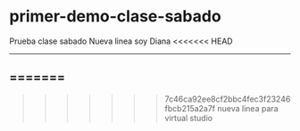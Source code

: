 # primer-demo-clase-sabado
Prueba clase sabado
Nueva linea soy Diana
<<<<<<< HEAD
**************
=======
----------------------------
>>>>>>> 7c46ca92ee8cf2bbc4fec3f23246fbcb215a2a7f
nueva linea para virtual studio

